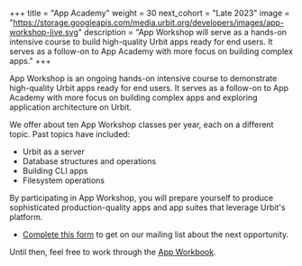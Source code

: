 +++
title = "App Academy"
weight = 30
next_cohort = "Late 2023"
image = "https://storage.googleapis.com/media.urbit.org/developers/images/app-workshop-live.svg"
description = "App Workshop will serve as a hands-on intensive course to build high-quality Urbit apps ready for end users. It serves as a follow-on to App Academy with more focus on building complex apps."
+++

App Workshop is an ongoing hands-on intensive course to demonstrate
high-quality Urbit apps ready for end users.  It serves as a follow-on
to App Academy with more focus on building complex apps and exploring
application architecture on Urbit.

We offer about ten App Workshop classes per year, each on a different
topic.  Past topics have included:

- Urbit as a server
- Database structures and operations
- Building CLI apps
- Filesystem operations

By participating in App Workshop, you will prepare yourself to
produce sophisticated production-quality apps and app suites that
leverage Urbit's platform.

- [Complete this form](https://forms.gle/tP7yJoa4JP1G4Jv19) to get on our
  mailing list about the next opportunity.

Until then, feel free to work through the [App
Workbook](/userspace/apps/examples).
